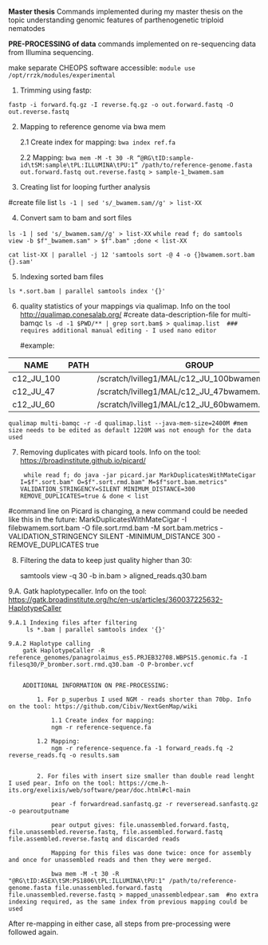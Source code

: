 **Master thesis**
Commands implemented during my master thesis on the topic understanding genomic features of parthenogenetic triploid nematodes

**PRE-PROCESSING of data**
commands implemented on re-sequencing data from Illumina sequencing. 

make separate CHEOPS software accessible:
```module use /opt/rrzk/modules/experimental```

1. Trimming using fastp: 

```fastp -i forward.fq.gz -I reverse.fq.gz -o out.forward.fastq -O out.reverse.fastq```


2. Mapping to reference genome via bwa mem

	2.1 Create index for mapping: 
```bwa index ref.fa```

	2.2 Mapping: 
```bwa mem -M -t 30 -R “@RG\tID:sample-id\tSM:sample\tPL:ILLUMINA\tPU:1” /path/to/reference-genome.fasta out.forward.fastq out.reverse.fastq > sample-1_bwamem.sam``` 


3. Creating list for looping further analysis
  
 #create file list
```ls -1 | sed 's/_bwamem.sam//g' > list-XX```

4. Convert sam to bam and sort files


```ls -1 | sed 's/_bwamem.sam//g' > list-XX```
```while read f; do samtools view -b $f"_bwamem.sam" > $f".bam" ;done < list-XX```


```cat list-XX | parallel -j 12 'samtools sort -@ 4 -o {}bwamem.sort.bam {}.sam'```


5. Indexing sorted bam files 

 ```ls *.sort.bam | parallel samtools index '{}'```
	
6. quality statistics of your mappings via qualimap. Info on the tool  http://qualimap.conesalab.org/
	#create data-description-file for multi-bamqc
```ls -d -1 $PWD/** | grep sort.bam$ > qualimap.list  ### requires additional manual editing - I used nano editor```

	#example:

|NAME        | PATH	|GROUP |  
-------------|----------|-------|
|c12_JU_100|	|/scratch/lvilleg1/MAL/c12_JU_100bwamem.sort_stats |      c12_JU_100|
|c12_JU_47|	|/scratch/lvilleg1/MAL/c12_JU_47bwamem.sort_stats   |     c12_JU_47|
|c12_JU_60|	|/scratch/lvilleg1/MAL/c12_JU_60bwamem.sort_stats    |    c12_JU_60|



	qualimap multi-bamqc -r -d qualimap.list --java-mem-size=2400M #mem size needs to be edited as default 1220M was not enough for the data used

7. Removing duplicates with picard tools. Info on the tool: https://broadinstitute.github.io/picard/

		while read f; do java -jar picard.jar MarkDuplicatesWithMateCigar I=$f".sort.bam" O=$f".sort.rmd.bam" M=$f"sort.bam.metrics" VALIDATION_STRINGENCY=SILENT MINIMUM_DISTANCE=300 REMOVE_DUPLICATES=true & done < list

#command line on Picard is changing, a new command could be needed like this in the future: MarkDuplicatesWithMateCigar -I  filebwamem.sort.bam -O file.sort.rmd.bam -M sort.bam.metrics -VALIDATION_STRINGENCY SILENT -MINIMUM_DISTANCE 300 -REMOVE_DUPLICATES true 


8. Filtering the data to keep just quality higher than 30:

	samtools view -q 30 -b in.bam > aligned_reads.q30.bam

9.A. Gatk haplotypecaller. Info on the tool: https://gatk.broadinstitute.org/hc/en-us/articles/360037225632-HaplotypeCaller


	9.A.1 Indexing files after filtering
		 ls *.bam | parallel samtools index '{}'

	9.A.2 Haplotype calling 
		gatk HaplotypeCaller -R reference_genomes/panagrolaimus_es5.PRJEB32708.WBPS15.genomic.fa -I filesq30/P_bromber.sort.rmd.q30.bam -O P-bromber.vcf


		ADDITIONAL INFORMATION ON PRE-PROCESSING: 

			1. For p_superbus I used NGM - reads shorter than 70bp. Info on the tool: https://github.com/Cibiv/NextGenMap/wiki

				1.1 Create index for mapping:
				ngm -r reference-sequence.fa

			1.2 Mapping: 
				ngm -r reference-sequence.fa -1 forward_reads.fq -2 reverse_reads.fq -o results.sam 


			2. For files with insert size smaller than double read lenght I used pear. Info on the tool: https://cme.h-its.org/exelixis/web/software/pear/doc.html#cl-main

				pear -f forwardread.sanfastq.gz -r reverseread.sanfastq.gz -o pearoutputname
				
				pear output gives: file.unassembled.forward.fastq, file.unassembled.reverse.fastq, file.assembled.forward.fastq file.assembled.reverse.fastq and discarded reads

				Mapping for this files was done twice: once for assembly and once for unassembled reads and then they were merged. 

				bwa mem -M -t 30 -R "@RG\tID:ASEX\tSM:PS1806\tPL:ILLUMINA\tPU:1" /path/to/reference-genome.fasta file.unassembled.forward.fastq file.unassembled.reverse.fastq > mapped_unassembledpear.sam  #no extra indexing required, as the same index from previous mapping could be used

After re-mapping in either case, all steps from pre-processing were followed again. 
